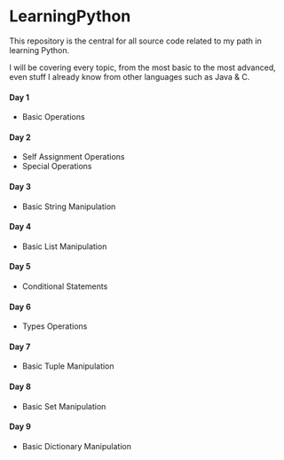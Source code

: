 # LearningPython
This repository is the central for all source code related to my path in learning Python.

I will be covering every topic, from the most basic to the most advanced, even stuff I already know from other languages such as Java & C.


#### Day 1
- Basic Operations

#### Day 2
- Self Assignment Operations
- Special Operations

#### Day 3
- Basic String Manipulation

#### Day 4
- Basic List Manipulation

#### Day 5
- Conditional Statements

#### Day 6
- Types Operations

#### Day 7
- Basic Tuple Manipulation

#### Day 8
- Basic Set Manipulation

#### Day 9
- Basic Dictionary Manipulation
